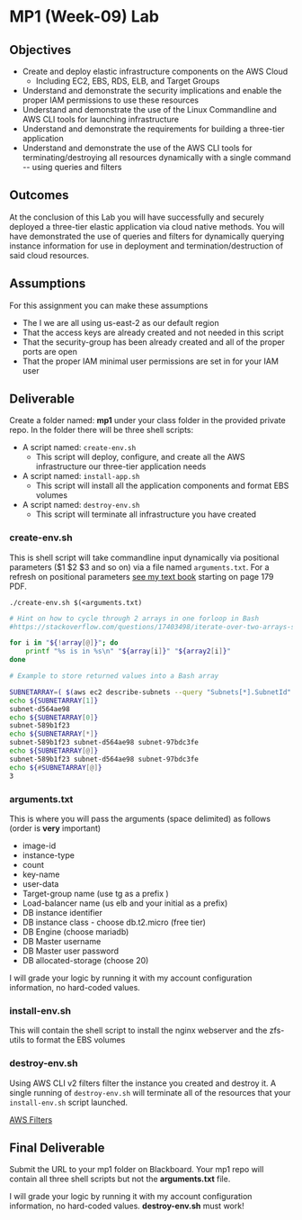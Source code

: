 # MP1 (Week-09) Lab

## Objectives

* Create and deploy elastic infrastructure components on the AWS Cloud
  * Including EC2, EBS, RDS, ELB, and Target Groups
* Understand and demonstrate the security implications and enable the proper IAM permissions to use these resources
* Understand and demonstrate the use of the Linux Commandline and AWS CLI tools for launching infrastructure
* Understand and demonstrate the requirements for building a three-tier application
* Understand and demonstrate the use of the AWS CLI tools for terminating/destroying all resources dynamically with a single command -- using queries and filters

## Outcomes

At the conclusion of this Lab you will have successfully and securely deployed a three-tier elastic application via cloud native methods.   You will have demonstrated the use of queries and filters for dynamically querying instance information for use in deployment and termination/destruction of said cloud resources.

## Assumptions

For this assignment you can make these assumptions

* The I we are all using us-east-2 as our default region
* That the access keys are already created and not needed in this script
* That the security-group has been already created and all of the proper ports are open
* That the proper IAM minimal user permissions are set in for your IAM user

## Deliverable

Create a folder named: **mp1** under your class folder in the provided private repo. In the folder there will be three shell scripts:

* A script named: `create-env.sh`
  * This script will deploy, configure, and create all the AWS infrastructure our three-tier application needs
* A script named: `install-app.sh`
  * This script will install all the application components and format EBS volumes
* A script named: `destroy-env.sh`
  * This script will terminate all infrastructure you have created

### create-env.sh

This is shell script will take commandline input dynamically via positional parameters ($1 $2 $3 and so on) via a file named `arguments.txt`.  For a refresh on positional parameters [see my text book](https://github.com/jhajek/Linux-text-book-part-1/releases/tag/2021-09-29 "Link to Linux Textbook") starting on page 179 PDF.

```./create-env.sh $(<arguments.txt)```

```bash
# Hint on how to cycle through 2 arrays in one forloop in Bash
#https://stackoverflow.com/questions/17403498/iterate-over-two-arrays-simultaneously-in-bash

for i in "${!array[@]}"; do
    printf "%s is in %s\n" "${array[i]}" "${array2[i]}"
done

```

```bash
# Example to store returned values into a Bash array

SUBNETARRAY=( $(aws ec2 describe-subnets --query "Subnets[*].SubnetId" --output text) )
echo ${SUBNETARRAY[1]}
subnet-d564ae98
echo ${SUBNETARRAY[0]}
subnet-589b1f23
echo ${SUBNETARRAY[*]}
subnet-589b1f23 subnet-d564ae98 subnet-97bdc3fe
echo ${SUBNETARRAY[@]}
subnet-589b1f23 subnet-d564ae98 subnet-97bdc3fe
echo ${#SUBNETARRAY[@]}
3
```

### arguments.txt

This is where you will pass the arguments (space delimited) as follows (order is **very** important)

* image-id
* instance-type
* count
* key-name
* user-data
* Target-group name (use tg as a prefix )
* Load-balancer name (us elb and your initial as a prefix)
* DB instance identifier
* DB instance class - choose db.t2.micro (free tier)
* DB Engine (choose mariadb)
* DB Master username
* DB Master user password
* DB allocated-storage (choose 20)

I will grade your logic by running it with my account configuration information, no hard-coded values.

### install-env.sh

This will contain the shell script to install the nginx webserver and the zfs-utils to format the EBS volumes

### destroy-env.sh

Using AWS CLI v2 filters filter the instance you created and destroy it.  A single running of `destroy-env.sh` will terminate all of the resources that your `install-env.sh` script launched.

[AWS Filters](https://docs.aws.amazon.com/cli/latest/userguide/cli-usage-filter.html "URL for AWS Filters")

## Final Deliverable

Submit the URL to your mp1 folder on Blackboard.  Your mp1 repo will contain all three shell scripts but not the **arguments.txt** file.

I will grade your logic by running it with my account configuration information, no hard-coded values. **destroy-env.sh** must work!
